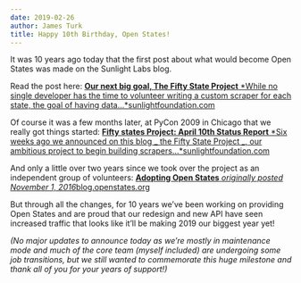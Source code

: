 ```yaml
---
date: 2019-02-26
author: James Turk
title: Happy 10th Birthday, Open States!
---
```


It was 10 years ago today that the first post about what would become Open States was made on the Sunlight Labs blog.

Read the post here:
[**Our next big goal, The Fifty State Project**
*While no single developer has the time to volunteer writing a custom scraper for each state, the goal of having data…*sunlightfoundation.com](https://sunlightfoundation.com/2009/02/26/fifty-state-project/)

Of course it was a few months later, at PyCon 2009 in Chicago that we really got things started:
[**Fifty states Project: April 10th Status Report**
*Six weeks ago we announced on this blog _ the Fifty State Project _, our ambitious project to begin building scrapers…*sunlightfoundation.com](https://sunlightfoundation.com/2009/04/10/fifty-states-project-april-10th-status-report/)

And only a little over two years since we took over the project as an independent group of volunteers:
[**Adopting Open States**
*originally posted November 1, 2016*blog.openstates.org](https://blog.openstates.org/adopting-open-states-e837741e97da)

But through all the changes, for 10 years we’ve been working on providing Open States and are proud that our redesign and new API have seen increased traffic that looks like it’ll be making 2019 our biggest year yet!

*(No major updates to announce today as we’re mostly in maintenance mode and much of the core team (myself included) are undergoing some job transitions, but we still wanted to commemorate this huge milestone and thank all of you for your years of support!)*
